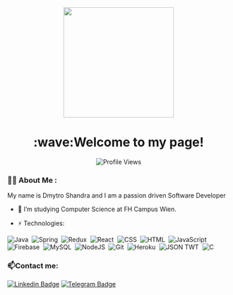 <div id="header" align="center">
  <img src="https://media1.giphy.com/media/voe9bJ93OgfOOwqzb9/giphy.gif?cid=ecf05e47ww7qrbeh4k5hu5tjmw0h5yfkqzfl048vng6ad8os&rid=giphy.gif&ct=s" width="250"/>
  <div>
    <h1 align="center">:wave:Welcome to my page!</h1>
  </div>
  <div align="center">
    <img align="center" src="https://komarev.com/ghpvc/?username=d3vote&style=flat-square&color=blue" alt="Profile Views"/>
  </div>
</div>

### :man_technologist: About Me :
My name is Dmytro Shandra and I am a passion driven Software Developer

- :telescope: I’m studying Computer Science at FH Campus Wien.

- :zap: Technologies: 
<div>
  <img src="https://img.shields.io/badge/java-%23ED8B00.svg?style=for-the-badge&logo=openjdk&logoColor=white" title="Java" alt="Java"/>&nbsp;
  <img src="https://img.shields.io/badge/Spring-6DB33F.svg?style=for-the-badge&logo=Spring&logoColor=white" title="Spring" alt="Spring"/>&nbsp;
  <img src="https://img.shields.io/badge/Redux-764ABC.svg?style=for-the-badge&logo=Redux&logoColor=white" title="Redux" alt="Redux "/>&nbsp;
  <img src="https://img.shields.io/badge/React-61DAFB.svg?style=for-the-badge&logo=React&logoColor=black" title="React" alt="React"/>&nbsp;
  <img src="https://img.shields.io/badge/CSS3-1572B6.svg?style=for-the-badge&logo=CSS3&logoColor=white"  title="CSS3" alt="CSS" />&nbsp;
  <img src="https://img.shields.io/badge/HTML5-E34F26.svg?style=for-the-badge&logo=HTML5&logoColor=white" title="HTML5" alt="HTML" />&nbsp;
  <img src="https://img.shields.io/badge/JavaScript-F7DF1E.svg?style=for-the-badge&logo=JavaScript&logoColor=black" title="JavaScript" alt="JavaScript"/>&nbsp;
  <img src="https://img.shields.io/badge/Firebase-FFCA28.svg?style=for-the-badge&logo=Firebase&logoColor=black" title="Firebase" alt="Firebase"/>&nbsp;
  <img src="https://img.shields.io/badge/MySQL-4479A1.svg?style=for-the-badge&logo=MySQL&logoColor=white" title="MySQL"  alt="MySQL"/>&nbsp;
  <img src="https://img.shields.io/badge/Node.js-339933.svg?style=for-the-badge&logo=nodedotjs&logoColor=white" title="NodeJS" alt="NodeJS"/>&nbsp;
  <img src="https://img.shields.io/badge/Git-F05032.svg?style=for-the-badge&logo=Git&logoColor=white" title="Git" **alt="Git" />&nbsp;
  <img src="https://img.shields.io/badge/Heroku-430098?style=for-the-badge&logo=heroku&logoColor=white" title="Heroku" **alt="Heroku" />&nbsp;
  <img src="https://img.shields.io/badge/json%20web%20tokens-323330?style=for-the-badge&logo=json-web-tokens&logoColor=pink" title="JSON TWT" **alt="Json twt"/>&nbsp;
  <img src="https://img.shields.io/badge/C-A8B9CC.svg?style=for-the-badge&logo=C&logoColor=black" title="C" **alt="C"/>
</div>

### :mailbox:Contact me: 
[![Linkedin Badge](https://img.shields.io/badge/LinkedIn-0A66C2.svg?style=for-the-badge&logo=LinkedIn&logoColor=white)](https://www.linkedin.com/in/dmytro-shandra-43264b245/)
[![Telegram Badge](https://img.shields.io/badge/Telegram-2CA5E0?style=for-the-badge&logo=telegram&logoColor=white)](https://t.me/holydmitry)
